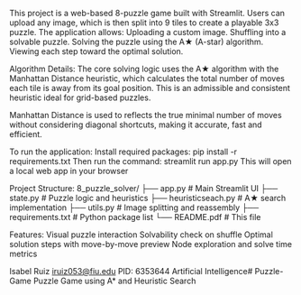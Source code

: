 This project is a web-based 8-puzzle game built with Streamlit. Users can upload any image, which is then split into 9 tiles to create a playable 3x3 puzzle. The application allows:
Uploading a custom image.
Shuffling into a solvable puzzle.
Solving the puzzle using the A★ (A-star) algorithm.
Viewing each step toward the optimal solution.

Algorithm Details:
The core solving logic uses the A★ algorithm with the Manhattan Distance heuristic, which calculates the total number of moves each tile is away from its goal position. This is an admissible and consistent heuristic ideal for grid-based puzzles.

Manhattan Distance is used to reflects the true minimal number of moves without considering diagonal shortcuts, making it accurate, fast and efficient.

To run the application:
Install required packages: pip install -r requirements.txt
Then run the command: streamlit run app.py
This will open a local web app in your browser

Project Structure:
8_puzzle_solver/
├── app.py                  # Main Streamlit UI
├── state.py                # Puzzle logic and heuristics
├── heuristicseach.py         # A★ search implementation
├── utils.py                # Image splitting and reassembly
├── requirements.txt        # Python package list
└── README.pdf              # This file

Features:
Visual puzzle interaction
Solvability check on shuffle
Optimal solution steps with move-by-move preview
Node exploration and solve time metrics

Isabel Ruiz
iruiz053@fiu.edu
PID: 6353644
Artificial Intelligence# Puzzle-Game
Puzzle Game using A* and Heuristic Search
